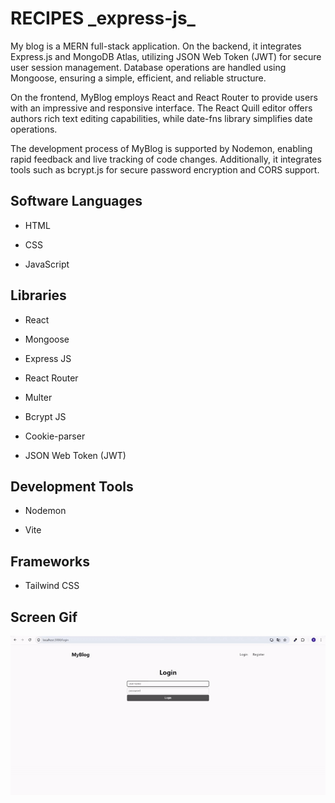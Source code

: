<h1>RECIPES _express-js_</h1>

My blog is a MERN full-stack application. On the backend, it integrates Express.js and MongoDB Atlas, utilizing JSON Web Token (JWT) for secure user session management. Database operations are handled using Mongoose, ensuring a simple, efficient, and reliable structure.

On the frontend, MyBlog employs React and React Router to provide users with an impressive and responsive interface. The React Quill editor offers authors rich text editing capabilities, while date-fns library simplifies date operations.

The development process of MyBlog is supported by Nodemon, enabling rapid feedback and live tracking of code changes. Additionally, it integrates tools such as bcrypt.js for secure password encryption and CORS support.

<h2> Software Languages </h2>

- HTML

- CSS

- JavaScript

<h2> Libraries </h2>

- React

- Mongoose

- Express JS

- React Router

- Multer

- Bcrypt JS

- Cookie-parser

- JSON Web Token (JWT)

<h2> Development Tools </h2>

- Nodemon

- Vite

<h2> Frameworks </h2>

- Tailwind CSS

<h2> Screen Gif </h2>

![](mern.gif)
